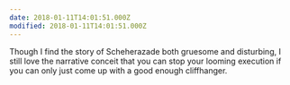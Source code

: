 ```yaml
---
date: 2018-01-11T14:01:51.000Z
modified: 2018-01-11T14:01:51.000Z
---
```


  Though I find the story of Scheherazade both gruesome and disturbing, I still love the narrative conceit that you can stop your looming execution if you can only just come up with a good enough cliffhanger.
